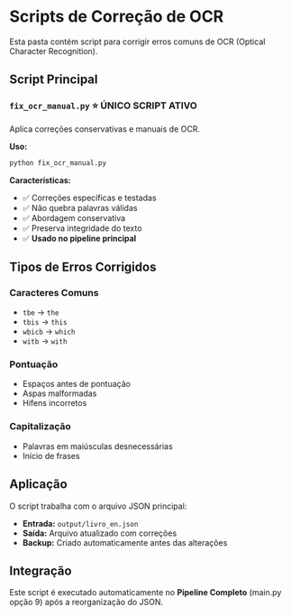 # Scripts de Correção de OCR

Esta pasta contém script para corrigir erros comuns de OCR (Optical Character Recognition).

## Script Principal

### `fix_ocr_manual.py` ⭐ **ÚNICO SCRIPT ATIVO**
Aplica correções conservativas e manuais de OCR.

**Uso:**
```bash
python fix_ocr_manual.py
```

**Características:**
- ✅ Correções específicas e testadas
- ✅ Não quebra palavras válidas
- ✅ Abordagem conservativa
- ✅ Preserva integridade do texto
- ✅ **Usado no pipeline principal**

## Tipos de Erros Corrigidos

### Caracteres Comuns
- `tbe` → `the`
- `tbis` → `this`
- `wbicb` → `which`
- `witb` → `with`

### Pontuação
- Espaços antes de pontuação
- Aspas malformadas
- Hífens incorretos

### Capitalização
- Palavras em maiúsculas desnecessárias
- Início de frases

## Aplicação

O script trabalha com o arquivo JSON principal:
- **Entrada:** `output/livro_en.json`
- **Saída:** Arquivo atualizado com correções
- **Backup:** Criado automaticamente antes das alterações

## Integração

Este script é executado automaticamente no **Pipeline Completo** (main.py opção 9) após a reorganização do JSON.
